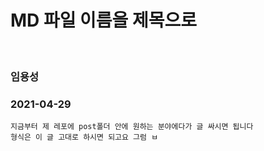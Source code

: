 # MD 파일 이름을 제목으로
<br />

### 임용성
### 2021-04-29


```
지금부터 제 레포에 post폴더 안에 원하는 분야에다가 글 싸시면 됩니다
형식은 이 글 고대로 하시면 되고요 그럼 ㅂ
```
